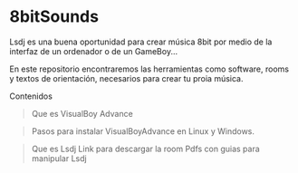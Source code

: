 # 8bitSounds

Lsdj es una buena oportunidad para crear música 8bit por medio de la interfaz de un ordenador o de un GameBoy...

En este repositorio encontraremos las herramientas como software, rooms y textos de orientación, necesarios
para crear tu proia música.

Contenidos
>Que es VisualBoy Advance

>Pasos para instalar VisualBoyAdvance en Linux y Windows. 

>Que es Lsdj 
>Link para descargar la room
>Pdfs con guias para manipular Lsdj


